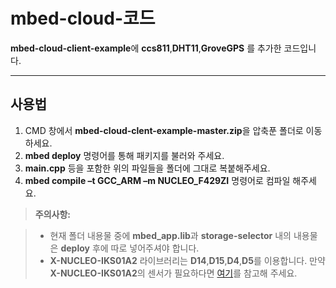mbed-cloud-코드
===================


**mbed-cloud-client-example**에 **ccs811**,**DHT11**,**GroveGPS** 를 추가한 코드입니다.

----------


사용법
-------------
1. CMD 창에서 **mbed-cloud-clent-example-master.zip**을 압축푼 폴더로 이동하세요.
2. **mbed deploy** 명령어를 통해 패키지를 불러와 주세요.
3. **main.cpp** 등을 포함한 위의 파일들을 폴더에 그대로 복붙해주세요.
4. **mbed compile –t GCC_ARM –m NUCLEO_F429ZI** 명령어로 컴파일 해주세요.

> **주의사항:**

> - 현재 폴더 내용물 중에 **mbed_app.lib**과 **storage-selector** 내의 내용물은 **deploy** 후에 따로 넣어주셔야 합니다.
> - **X-NUCLEO-IKS01A2** 라이브러리는 **D14**,**D15**,**D4**,**D5**를 이용합니다.
> 만약**X-NUCLEO-IKS01A2**의 센서가 필요하다면 [여기][1]를 참고해 주세요.


  [1]: https://os.mbed.com/teams/ST/code/HelloWorld_IKS01A2/file/175f561f1a71/main.cpp/
